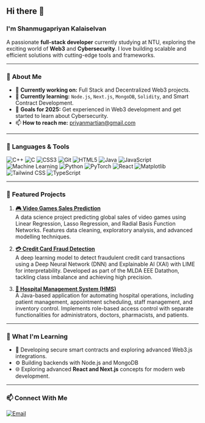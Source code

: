## Hi there 👋

### I'm Shanmugapriyan Kalaiselvan
A passionate **full-stack developer** currently studying at NTU, exploring the exciting world of **Web3** and **Cybersecurity**. I love building scalable and efficient solutions with cutting-edge tools and frameworks.

---

### 🌟 **About Me**
- 🔭 **Currently working on:** Full Stack and Decentralized Web3 projects.
- 🌱 **Currently learning:** `Node.js`, `Next.js`, `MongoDB`, `Solidity`, and Smart Contract Development.
- 🎯 **Goals for 2025:** Get experienced in Web3 development and get started to learn about Cybersecurity.
- 📫 **How to reach me:** [priyanmartian@gmail.com](mailto:priyanmartian@gmail.com)

---

### 🚀 **Languages & Tools**
<p align="left">
  <img src="https://img.shields.io/badge/C++-00599C?style=for-the-badge&logo=cplusplus&logoColor=white" alt="C++"/>
  <img src="https://img.shields.io/badge/C-00599C?style=for-the-badge&logo=c&logoColor=white" alt="C"/>
  <img src="https://img.shields.io/badge/CSS3-1572B6?style=for-the-badge&logo=css3&logoColor=white" alt="CSS3"/>
  <img src="https://img.shields.io/badge/Git-F05032?style=for-the-badge&logo=git&logoColor=white" alt="Git"/>
  <img src="https://img.shields.io/badge/HTML5-E34F26?style=for-the-badge&logo=html5&logoColor=white" alt="HTML5"/>
  <img src="https://img.shields.io/badge/Java-007396?style=for-the-badge&logo=java&logoColor=white" alt="Java"/>
  <img src="https://img.shields.io/badge/JavaScript-F7DF1E?style=for-the-badge&logo=javascript&logoColor=black" alt="JavaScript"/>
  <img src="https://img.shields.io/badge/Machine%20Learning-FF6F00?style=for-the-badge&logo=machine-learning&logoColor=white" alt="Machine Learning"/>
  <img src="https://img.shields.io/badge/Python-3776AB?style=for-the-badge&logo=python&logoColor=white" alt="Python"/>
  <img src="https://img.shields.io/badge/PyTorch-EE4C2C?style=for-the-badge&logo=pytorch&logoColor=white" alt="PyTorch"/>
  <img src="https://img.shields.io/badge/React-61DAFB?style=for-the-badge&logo=react&logoColor=black" alt="React"/>
  <img src="https://img.shields.io/badge/Matplotlib-ffffff?style=for-the-badge&logo=matplotlib&logoColor=black" alt="Matplotlib"/>
  <img src="https://img.shields.io/badge/Tailwind%20CSS-38B2AC?style=for-the-badge&logo=tailwind-css&logoColor=white" alt="Tailwind CSS"/>
  <img src="https://img.shields.io/badge/TypeScript-3178C6?style=for-the-badge&logo=typescript&logoColor=white" alt="TypeScript"/>
</p>

---

</p>


### 🌟 **Featured Projects**
1. [**🎮 Video Games Sales Prediction**](https://github.com/Shapriyan19/Video_Games_Sales_Prediction)  
   A data science project predicting global sales of video games using Linear Regression, Lasso Regression, and Radial Basis Function Networks. Features data cleaning, exploratory analysis, and advanced modelling techniques.
   
2. [**💳 Credit Card Fraud Detection**](https://github.com/Shapriyan19/Datathon)  
   A deep learning model to detect fraudulent credit card transactions using a Deep Neural Network (DNN) and Explainable AI (XAI) with LIME for interpretability. Developed as part of the MLDA EEE Datathon, tackling class imbalance and achieving high precision.

3. [**🏥 Hospital Management System (HMS)**](https://github.com/Shapriyan19/SC2002_HMS)  
   A Java-based application for automating hospital operations, including patient management, appointment scheduling, staff management, and inventory control. Implements role-based access control with separate functionalities for administrators, doctors, pharmacists, and patients.

---

### 🎯 **What I'm Learning**
- 🔐 Developing secure smart contracts and exploring advanced Web3.js integrations.
- ⚙️ Building backends with Node.js and MongoDB
- 🌐 Exploring advanced **React and Next.js** concepts for modern web development.

---

### 📫 **Connect With Me**
<p align="left">
  <a href="mailto:priyanmartian@gmail.com">
    <img src="https://img.shields.io/badge/Email-D14836?style=for-the-badge&logo=gmail&logoColor=white" alt="Email"/>
  </a>
</p>
